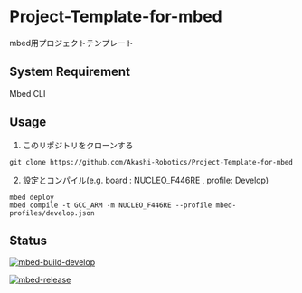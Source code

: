# Project-Template-for-mbed

mbed用プロジェクトテンプレート

## System Requirement

Mbed CLI

## Usage

1. このリポジトリをクローンする

  ```terminal
  git clone https://github.com/Akashi-Robotics/Project-Template-for-mbed
  ```

2. 設定とコンパイル(e.g. board : NUCLEO_F446RE , profile: Develop)

  ```terminal
  mbed deploy
  mbed compile -t GCC_ARM -m NUCLEO_F446RE --profile mbed-profiles/develop.json
  ```

## Status


[![mbed-build-develop](https://github.com/Akashi-Robotics/Project-Template-for-mbed/actions/workflows/mbed-build-develop.yml/badge.svg?branch=develop)](https://github.com/Akashi-Robotics/Project-Template-for-mbed/actions/workflows/mbed-build-develop.yml)

[![mbed-release](https://github.com/Akashi-Robotics/Project-Template-for-mbed/actions/workflows/mbed-release.yml/badge.svg)](https://github.com/Akashi-Robotics/Project-Template-for-mbed/actions/workflows/mbed-release.yml)
